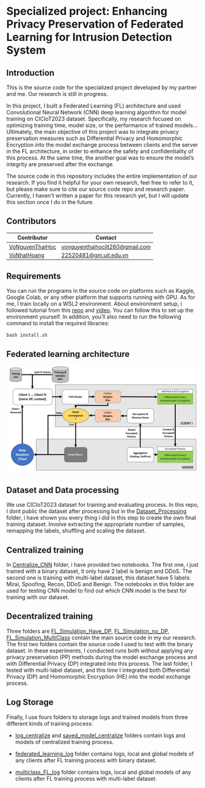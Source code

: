 # Specialized project: Enhancing Privacy Preservation of Federated Learning for Intrusion Detection System
## Introduction
This is the source code for the specialized project developed by my partner and me. Our research is still in progress. 

In this project, I built a Federated Learning (FL) architecture and used Convolutional Neural Network (CNN) deep learning algorithm for model training on CICIoT2023 dataset. Specifically, my research focused on optimizing training time, model size, or the performance of trained models... Ultimately, the main objective of this project was to integrate privacy preservation measures such as Differential Privacy and Homomorphic Encryption into the model exchange process between clients and the server in the FL architecture, in order to enhance the safety and confidentiality of this process. At the same time, the another goal was to ensure the model’s integrity are preserved after the exchange. 

The source code in this repository includes the entire implementation of our research. If you find it helpful for your own research, feel free to refer to it, but please make sure to cite our source code repo and research paper. Currently, I haven't written a paper for this research yet, but I will update this section once I do in the future.

## Contributors
| Contributor        | Contact  | 
| ------------------ | -------- | 
| [VoNguyenThaiHoc](https://github.com/HocVoNgThai) | [vonguyenthaihocilt260@gmail.com](mailto:vonguyenthaihocilt260@gmail.com) |
| [VoNhatHoang](https://github.com/VoNhtHoang) | [22520481@gm.uit.edu.vn](mailto:22520481@gm.uit.edu.vn) |

## Requirements
You can run the programs in the source code on platforms such as Kaggle, Google Colab, or any other platform that supports running with GPU. As for me, I train locally on a WSL2 environment. About environment setup, i followed tutorial from this [repo](https://github.com/mahbub-aumi/tensorflow-cuda-wsl-ubuntu24.04) and [video](https://youtu.be/VOJq98BLjb8?si=fHDSOZ6bB1XfUJlB). You can follow this to set up the environment yourself. In addition, you’ll also need to run the following command to install the required libraries:
```
bash install.sh
```
## Federated learning architecture
![Architecture](./image.png)

## Dataset and Data processing
We use CICIoT2023 dataset for training and evaluating process. In this repo, I dont public the dataset after processing but in the [Dataset_Processing](https://github.com/HocVoNgThai/Enhancing-Privacy-Preservation-of-Federated-Learning-for-Intrusion-Detection-System/tree/main/Dataset_Processing) folder, i have shown you every thing i did in this step to create the own final training dataset. Involve extracting the appropriate number of samples, remapping the labels, shuffling and scaling the dataset. 

## Centralized training
In [Centralize_CNN](https://github.com/HocVoNgThai/Enhancing-Privacy-Preservation-of-Federated-Learning-for-Intrusion-Detection-System/tree/main/Centralize_CNN) folder, i have provided two notebooks. The first one, i just trained with a binary dataset, it only have 2 label is benign and DDoS. The second one is training with multi-label dataset, this dataset have 5 labels: Mirai, Spoofing, Recon, DDoS and Benign. The notebooks in this folder are used for testing CNN model to find out which CNN model is the best for training with our dataset.

## Decentralized training
Three folders are [FL_Simulation_Have_DP](https://github.com/HocVoNgThai/Enhancing-Privacy-Preservation-of-Federated-Learning-for-Intrusion-Detection-System/tree/main/FL_Simulation_Have_DP), [FL_Simulation_no_DP](https://github.com/HocVoNgThai/Enhancing-Privacy-Preservation-of-Federated-Learning-for-Intrusion-Detection-System/tree/main/FL_Simulation_No_PP), [FL_Simulation_MultiClass](https://github.com/HocVoNgThai/Enhancing-Privacy-Preservation-of-Federated-Learning-for-Intrusion-Detection-System/tree/main/FL_Simulation_MultiClass) contain the main source code in my our research. The first two folders contain the source code I used to test with the binary dataset. In these experiments, I conducted runs both without applying any privacy preservation (PP) methods during the model exchange process and with Differential Privacy (DP) integrated into this process. The last folder, I tested with multi-label dataset, and this time I integrated both Differential Privacy (DP) and Homomorphic Encryption (HE) into the model exchange process.

## Log Storage
Finally, I use fours folders to storage logs and trained models from three different kinds of training process:

- [log_centralize](https://github.com/HocVoNgThai/Enhancing-Privacy-Preservation-of-Federated-Learning-for-Intrusion-Detection-System/tree/main/log_centralize) and [saved_model_centralize](https://github.com/HocVoNgThai/Enhancing-Privacy-Preservation-of-Federated-Learning-for-Intrusion-Detection-System/tree/main/saved_model_centralize) folders contain logs and models of centralized training process.

- [federated_learning_log](https://github.com/HocVoNgThai/Enhancing-Privacy-Preservation-of-Federated-Learning-for-Intrusion-Detection-System/tree/main/federated_learning_log) folder contains logs, local and global models of any clients after FL training process with binary dataset.

- [multiclass_FL_log](https://github.com/HocVoNgThai/Enhancing-Privacy-Preservation-of-Federated-Learning-for-Intrusion-Detection-System/tree/main/multiclass_FL_log) folder contains logs, local and global models of any clients after FL training process with multi-label dataset.
